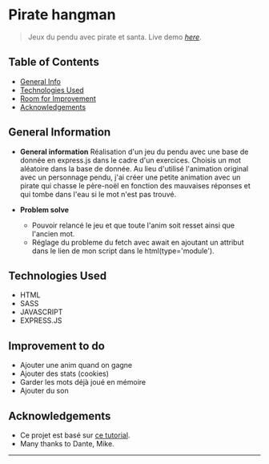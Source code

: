 # Pirate hangman
> Jeux du pendu avec pirate et santa. 
> Live demo [_here_](https://gysenlionel.github.io/Hangman/public/index.html).

## Table of Contents
* [General Info](#general-information)
* [Technologies Used](#technologies-used)
* [Room for Improvement](#improvement-to-do)
* [Acknowledgements](#acknowledgements)

## General Information
- **General information** 
    Réalisation d'un jeu du pendu avec une base de donnée en express.js dans le cadre d'un exercices.
    Choisis un mot aléatoire dans la base de donnée. 
    Au lieu d'utilisé l'animation original avec un personnage pendu, j'ai créer une petite animation avec un pirate qui chasse le père-noël en fonction des mauvaises réponses et qui tombe dans l'eau si le mot n'est pas trouvé.
    
-  **Problem solve**
    - Pouvoir relancé le jeu et que toute l'anim soit resset ainsi que l'ancien mot.
    - Réglage du probleme du fetch avec await en ajoutant un attribut dans le lien de   mon script dans le html(type='module').

## Technologies Used
- HTML
- SASS
- JAVASCRIPT
- EXPRESS.JS

## Improvement to do
- Ajouter une anim quand on gagne
- Ajouter des stats (cookies)
- Garder les mots déjà joué en mémoire
- Ajouter du son 

## Acknowledgements

- Ce projet est basé sur [ce tutorial](https://nostarch.com/download/JS4K_ch7.pdf).
- Many thanks to Dante, Mike.

<hr>
